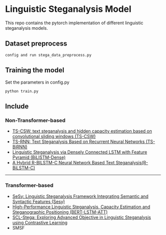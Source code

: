 # Linguistic Steganalysis Model

This repo contains the pytorch implementation of different linguistic steganalysis models. 
## Dataset preprocess
```
config and run stega_data_preprocess.py
```

## Training the model
Set the parameters in config.py
```
python train.py
```

## Include

### Non-Transformer-based

- [TS-CSW: text steganalysis and hidden capacity estimation based on convolutional sliding windows (TS-CSW)](https://link.springer.com/article/10.1007/s11042-020-08716-w)
- [TS-RNN: Text Steganalysis Based on Recurrent Neural Networks (TS-BiRNN)](https://ieeexplore.ieee.org/abstract/document/8727932)
- [Linguistic Steganalysis via Densely Connected LSTM with Feature Pyramid (BiLISTM-Dense)](https://dl.acm.org/doi/abs/10.1145/3369412.3395067)
- [A Hybrid R-BILSTM-C Neural Network Based Text Steganalysis(R-BiLSTM-C)](https://ieeexplore.ieee.org/abstract/document/8903243)

------

### Transformer-based

- [SeSy: Linguistic Steganalysis Framework Integrating Semantic and Syntactic Features (Sesy)](https://ieeexplore.ieee.org/abstract/document/9591452)
- [High-Performance Linguistic Steganalysis, Capacity Estimation and Steganographic Positioning (BERT-LSTM-ATT)](https://link.springer.com/chapter/10.1007%2F978-3-030-69449-4_7)
- [SCL-Stega: Exploring Advanced Objective in Linguistic Steganalysis using Contrastive Learning](https://dl.acm.org/doi/abs/10.1145/3577163.3595111)
- SMSF
